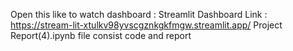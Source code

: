 Open this like to watch dashboard : 
Streamlit Dashboard Link : https://stream-lit-xtulkv98yvscgznkgkfmgw.streamlit.app/
Project Report(4).ipynb file consist code and report
